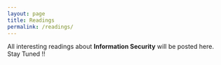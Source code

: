 ```yaml
---
layout: page
title: Readings
permalink: /readings/
---
```


All interesting readings about **Information Security** will be posted here. Stay Tuned !!
